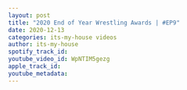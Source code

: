 ```yaml
---
layout: post
title: "2020 End of Year Wrestling Awards | #EP9"
date: 2020-12-13
categories: its-my-house videos
author: its-my-house
spotify_track_id: 
youtube_video_id: WpNTIM5gezg
apple_track_id: 
youtube_metadata: 
---
```

